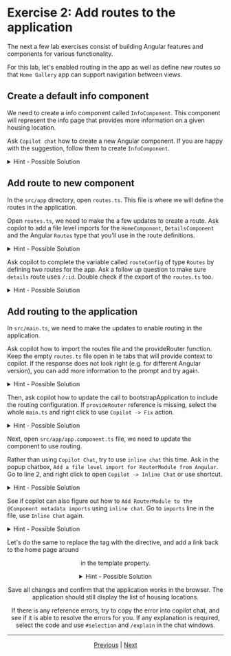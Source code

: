 # Exercise 2: Add routes to the application

The next a few lab exercises consist of building Angular features and components for various functionality.

For this lab, let's enabled routing in the app as well as define new routes so that `Home Gallery` app can support navigation between views.

## Create a default info component

We need to create a info component called `InfoComponent`. This component will represent the info page that provides more information on a given housing location.

Ask `Copilot chat` how to create a new Angular component. If you are happy with the suggestion, follow them to create `InfoComponent`.

<details>
  <summary>Hint - Possible Solution</summary>

```
ng generate component info
```

</details>

## Add route to new component

<!-- In the previous step you removed the reference to the <app-home> component in the template. In this step, you will add a new route to that component. -->

In the `src/app` directory, open `routes.ts`. This file is where we will define the routes in the application. 

Open `routes.ts`, we need to make the a few updates to create a route. Ask copilot to add a file level imports for the `HomeComponent`, `DetailsComponent` and the Angular `Routes` type that you'll use in the route definitions.

<details>
  <summary>Hint - Possible Solution</summary>

```
// Import components and Routes
import {Routes} from '@angular/router';
import {HomeComponent} from './home/home.component';
import {DetailsComponent} from './details/details.component';
```

</details>

Ask copilot to complete the variable called `routeConfig` of type `Routes` by defining two routes for the app. Ask a follow up question to make sure `details` route uses `/:id`. Double check if the export of the `routes.ts` too.

<details>
  <summary>Hint - Possible Solution</summary>

```
// Add routes to the app
const routeConfig: Routes = [
  {
    path: '',
    component: HomeComponent,
    title: 'Home page',
  },
  {
    path: 'details/:id',
    component: DetailsComponent,
    title: 'Home details',
  },
];
export default routeConfig;
```

</details>


## Add routing to the application

In `src/main.ts`, we need to make the updates to enable routing in the application.

Ask copilot how to import the routes file and the provideRouter function. Keep the empty `routes.ts` file open in te tabs that will provide context to copilot. If the response does not look right (e.g. for different Angular version), you can add more information to the prompt and try again.

<details>
  <summary>Hint - Possible Solution</summary>

```
// Import routing details in src/main.ts
import {provideRouter} from '@angular/router';
import routeConfig from './app/routes';
```

</details>

Then, ask copilot how to update the call to bootstrapApplication to include the routing configuration. If `provideRouter` reference is missing, select the whole `main.ts` and right click to use `Copilot -> Fix` action.

<details>
  <summary>Hint - Possible Solution</summary>

```
// Add router configuration in src/main.ts
bootstrapApplication(AppComponent, {
  providers: [provideProtractorTestingSupport(), provideRouter(routeConfig)],
}).catch((err) => console.error(err));
```

</details>

Next, open `src/app/app.component.ts` file, we need to update the component to use routing.

Rather than using `Copilot Chat`, try to use `inline chat` this time. Ask in the popup chatbox, `Add a file level import for RouterModule from Angular`. Go to line 2, and right click to open `Copilot -> Inline Chat` or use shortcut.

<details>
  <summary>Hint - Possible Solution</summary>

```
// Import RouterModule in src/app/app.component.ts
import {RouterModule} from '@angular/router';
```

</details>

See if copilot can also figure out how to `Add RouterModule to the @Component metadata imports` using `inline chat`. Go to `imports` line in the file, use `Inline Chat` again.

<details>
  <summary>Hint - Possible Solution</summary>

```
// Import RouterModule in src/app/app.component.ts
  imports: [HomeComponent, RouterModule],
```

</details>

Let's do the same to replace the <app-home></app-home> tag with the <router-outlet> directive, and add a <a> link back to the home page around <header> in the template property.

<details>
  <summary>Hint - Possible Solution</summary>

```
// Add router-outlet in src/app/app.component.ts
<main>
  <a [routerLink]="['/']">
    <header class="brand-name">
      <img class="brand-logo" src="/assets/logo.svg" alt="logo" aria-hidden="true" />
    </header>
  </a>
  <section class="content">
    <router-outlet></router-outlet>
  </section>
</main>

```

</details>

Save all changes and confirm that the application works in the browser. The application should still display the list of housing locations.

If there is any reference errors, try to copy the error into copilot chat, and see if it is able to resolve the errors for you. If any explanation is required, select the code and use `#selection` and `/explain` in the chat windows.

---

[Previous](./exercise-1.md) | [Next](./exercise-3.md)
